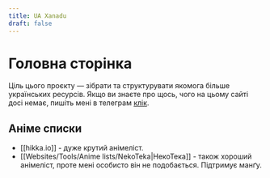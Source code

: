 ```yaml
---
title: UA Xanadu
draft: false
---
```


# Головна сторінка

Ціль цього проєкту — зібрати та структурувати якомога більше українських ресурсів. Якщо ви знаєте про щось, чого на цьому сайті досі немає, пишіть мені в телеграм [клік](https://t.me/PeliemeniDesu).

## Аніме списки
- [[hikka.io]] - дуже крутий анімеліст.
- [[Websites/Tools/Anime lists/NekoTeka|НекоТека]] - також хороший анімеліст, проте мені особисто він не подобається. Підтримує манґу.
